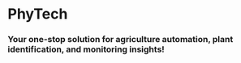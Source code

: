 # PhyTech
### Your one-stop solution for agriculture automation, plant identification, and monitoring insights!
